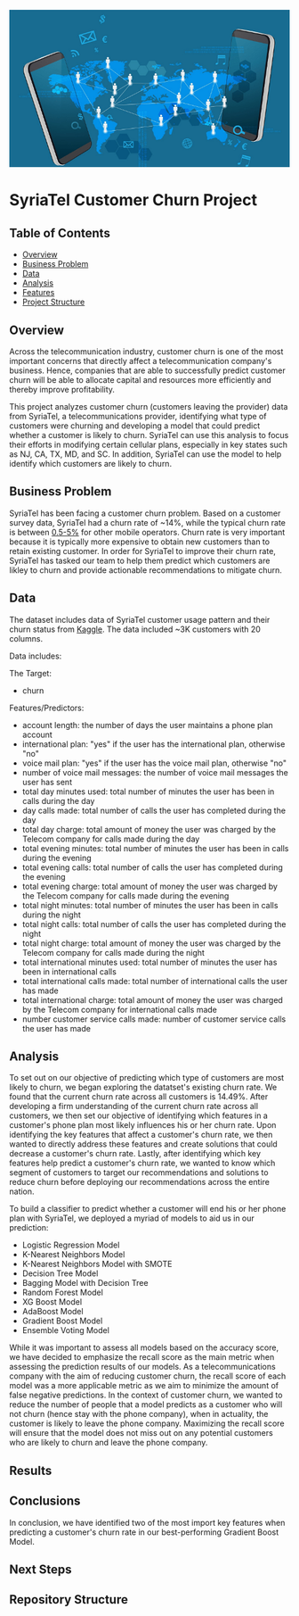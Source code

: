 ![mobile_network](./images/mobile_network.png)

# SyriaTel Customer Churn Project

## Table of Contents
* [Overview](#overview)
* [Business Problem](#business-problem)
* [Data](#data-sources-and-understanding)
* [Analysis](#analysis)
* [Features](#features)
* [Project Structure](#project-structure)


## Overview
Across the telecommunication industry, customer churn is one of the most important concerns that directly affect a telecommunication company's business. Hence, companies that are able to successfully predict customer churn will be able to allocate capital and resources more efficiently and thereby improve profitability. 

This project analyzes customer churn (customers leaving the provider) data from SyriaTel, a telecommunications provider, identifying what type of customers were churning and developing a model that could predict whether a customer is likely to churn. SyriaTel can use this analysis to focus their efforts in modifying certain cellular plans, especially in key states such as NJ, CA, TX, MD, and SC. In addition, SyriaTel can use the model to help identify which customers are likely to churn.

## Business Problem
SyriaTel has been facing a customer churn problem. Based on a customer survey data, SyriaTel had a churn rate of ~14%, while the typical churn rate is between [0.5-5%](https://stlpartners.com/research/telco-economics-mobile-churn-rates-and-reduction-strategies/) for other mobile operators. Churn rate is very important because it is typically more expensive to obtain new customers than to retain existing customer. In order for SyriaTel to improve their churn rate, SyriaTel has tasked our team to help them predict which customers are likley to churn and provide actionable recommendations to mitigate churn.

## Data 

The dataset includes data of SyriaTel customer usage pattern and their churn status from [Kaggle](https://www.kaggle.com/becksddf/churn-in-telecoms-dataset). The data included ~3K customers with 20 columns.

Data includes:

The Target:
* churn

Features/Predictors:
* account length: the number of days the user maintains a phone plan account
* international plan: "yes" if the user has the international plan, otherwise "no"
* voice mail plan: "yes" if the user has the voice mail plan, otherwise "no"
* number of voice mail messages: the number of voice mail messages the user has sent
* total day minutes used: total number of minutes the user has been in calls during the day
* day calls made: total number of calls the user has completed during the day
* total day charge: total amount of money the user was charged by the Telecom company for calls made during the day 
* total evening minutes: total number of minutes the user has been in calls during the evening
* total evening calls: total number of calls the user has completed during the evening
* total evening charge: total amount of money the user was charged by the Telecom company for calls made during the evening
* total night minutes: total number of minutes the user has been in calls during the night
* total night calls: total number of calls the user has completed during the night
* total night charge: total amount of money the user was charged by the Telecom company for calls made during the night
* total international minutes used: total number of minutes the user has been in international calls
* total international calls made: total number of international calls the user has made
* total international charge: total amount of money the user was charged by the Telecom company for international calls made
* number customer service calls made: number of customer service calls the user has made

## Analysis

To set out on our objective of predicting which type of customers are most likely to churn, we began exploring the datatset's existing churn rate. We found that the current churn rate across all customers is 14.49%. After developing a firm understanding of the current churn rate across all customers, we then set our objective of identifying which features in a customer's phone plan most likely influences his or her churn rate. Upon identifying the key features that affect a customer's churn rate, we then wanted to directly address these features and create solutions that could decrease a customer's churn rate. Lastly, after identifying which key features help predict a customer's churn rate, we wanted to know which segment of customers to target our recommendations and solutions to reduce churn before deploying our recommendations across the entire nation. 

To build a classifier to predict whether a customer will end his or her phone plan with SyriaTel, we deployed a myriad of models to aid us in our prediction: 

* Logistic Regression Model
* K-Nearest Neighbors Model
* K-Nearest Neighbors Model with SMOTE
* Decision Tree Model
* Bagging Model with Decision Tree
* Random Forest Model
* XG Boost Model
* AdaBoost Model
* Gradient Boost Model
* Ensemble Voting Model

While it was important to assess all models based on the accuracy score, we have decided to emphasize the recall score as the main metric when assessing the prediction results of our models. As a telecommunications company with the aim of reducing customer churn, the recall score of each model was a more applicable metric as we aim to minimize the amount of false negative predictions. In the context of customer churn, we wanted to reduce the number of people that a model predicts as a customer who will not churn (hence stay with the phone company), when in actuality, the customer is likely to leave the phone company. Maximizing the recall score will ensure that the model does not miss out on any potential customers who are likely to churn and leave the phone company. 

## Results

## Conclusions

In conclusion, we have identified two of the most import key features when predicting a customer's churn rate in our best-performing Gradient Boost Model. 

## Next Steps

## Repository Structure
